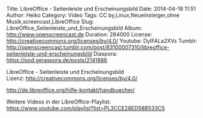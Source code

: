 Title: LibreOffice - Seitenleiste und Erscheinungsbild
Date: 2014-04-18 11:51
Author: Heiko
Category: Video
Tags: CC by,Linux,Neueinsteiger,ohne Musik,screencast,LibreOffice
Slug: LibreOffice_Seitenleiste_und_Erscheinungsbild
Album: http://www.openscreencast.de
Duration: 284000
License: http://creativecommons.org/licenses/by/4.0/
Youtube: DyIFALa2XVs
Tumblr: http://openscreencast.tumblr.com/post/83100007310/libreoffice-seitenleiste-und-erscheinungsbild
Diaspora: https://pod.geraspora.de/posts/2141886

LibreOffice - Seitenleiste und Erscheinungsbild  
Lizenz: <http://creativecommons.org/licenses/by/4.0/>  
  
<http://de.libreoffice.org/hilfe-kontakt/handbuecher/>  
  
Weitere Videos in der LibreOffice-Playlist:
<https://www.youtube.com/playlist?list=PL3CCE28ED58B533C5>  
  

